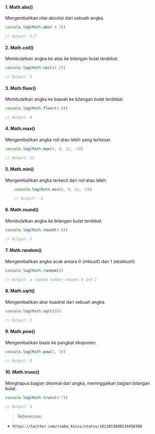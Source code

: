 #### 1. Math.abs()
Mengembalikan nilai absolut dari sebuah angka.

```javascript
console.log(Math.abs(-4.7))

// Output: 4.7
```

#### 2. Math.ceil()
Membulatkan angka ke atas ke bilangan bulat terdekat.

```javascript
console.log(Math.ceil(4.2))

// Output: 5
```

#### 3. Math.floor()
Membulatkan angka ke bawah ke bilangan bulat terdekat.

```javascript
console.log(Math.floor(4.9))

// Output: 4
```

#### 4. Math.max()
Mengembalikan angka nol atau lebih yang terbesar.

```javascript
console.log(Math.max(4, 8, 12, -5))

// Output: 12
```

#### 5. Math.min()
Mengembalikan angka terkecil dari nol atau lebih.

```javascript
    console.log(Math.min(4, 8, 12, -5))

    // Output: -5
```

#### 6. Math.round()
Membulatkan angka ke bilangan bulat terdekat.

```javascript
console.log(Math.round(4.6))

// Output: 5
```

#### 7. Math.random()
Mengembalikan angka acak antara 0 (inklusif) dan 1 (eksklusif).

```javascript
console.log(Math.random())

// Output: a random number etween 0 and 1
```

#### 8. Math.sqrt()
Mengembalikan akar kuadrat dari sebuah angka.

```javascript
console.log(Math.sqrt(9))

// Output: 3
```

#### 9. Math.pow()
Mengembalikan basis ke pangkat eksponen.

```javascript
console.log(Math.pow(2, 3))

// Output: 8
```

#### 10. Math.trunc()
Menghapus bagian desimal dari angka, meninggalkan bagian bilangan bulat.

```javascript
console.log(Math.trunc(4.7))

// Output: 4
```

> References:
- `https://twitter.com/csaba_kissi/status/1611013698134458368`